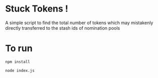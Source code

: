 # Stuck Tokens !
A simple script to find the total number of tokens which may mistakenly directly transferred to the stash ids of nomination pools

# To run
`npm install`

`node index.js`
